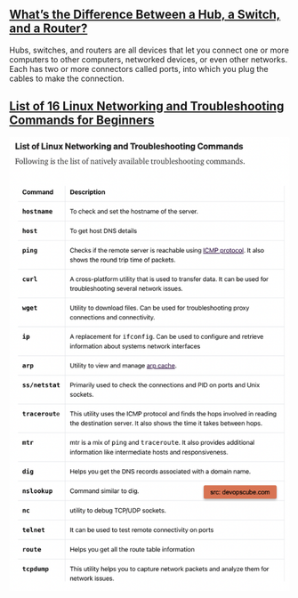 ## [What’s the Difference Between a Hub, a Switch, and a Router?](https://medium.com/tech-ramblings/whats-the-difference-between-a-hub-a-switch-and-a-router-53ef5e72316e)
Hubs, switches, and routers are all devices that let you connect one or more computers to other computers, networked devices, or even other networks. Each has two or more connectors called ports, into which you plug the cables to make the connection.



## [List of 16 Linux Networking and Troubleshooting Commands for Beginners](https://devopslearners.com/list-of-16-linux-networking-and-troubleshooting-commands-for-beginners-7692a464f3ca)

![networking](../img/net.png)
